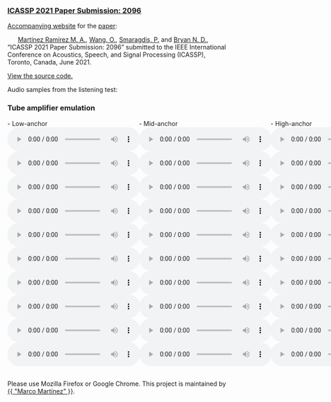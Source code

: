 ### [ICASSP 2021 Paper Submission: 2096](https://www.link.to.paper)


[Accompanying  website](https://mchijmma.github.io/DeepAFx/) for the [paper](https://www.link.to.paper):

&nbsp;&nbsp;&nbsp;&nbsp;&nbsp;&nbsp;[Martínez Ramírez M. A.](http://m-marco.com), [Wang, O.](http://www.oliverwang.info/), [Smaragdis, P.](https://paris.cs.illinois.edu/) and [Bryan N. D.](https://ccrma.stanford.edu/~njb/), “ICASSP 2021 Paper Submission: 2096” submitted to the IEEE International Conference on Acoustics, Speech, and Signal Processing (ICASSP), Toronto, Canada, June 2021.

[View the source code.](https://link.to.code)


Audio samples from the listening test:

### Tube amplifier emulation
<div id="contentBox" style="margin:0px auto; width:375%">
<div id="column1" style="float:left; margin:0; width:15.75%;">
- Low-anchor <br />
<audio controls="controls">
    <source src="audio/distortion/full_model_61_101_x.mp3" type="audio/mp3" />
</audio>
<audio controls="controls">
    <source src="audio/distortion/full_model_61_99_x.mp3" type="audio/mp3" />
</audio>
<audio controls="controls">
    <source src="audio/distortion/full_model_61_84_x.mp3" type="audio/mp3" />
</audio>
<audio controls="controls">
    <source src="audio/distortion/full_model_61_69_x.mp3" type="audio/mp3" />
</audio>
<audio controls="controls">
    <source src="audio/distortion/full_model_61_44_x.mp3" type="audio/mp3" />
</audio>
<audio controls="controls">
    <source src="audio/distortion/full_model_61_35_x.mp3" type="audio/mp3" />
</audio>
<audio controls="controls">
    <source src="audio/distortion/full_model_61_31_x.mp3" type="audio/mp3" />
</audio>
<audio controls="controls">
    <source src="audio/distortion/full_model_61_6_x.mp3" type="audio/mp3" />
</audio>
<audio controls="controls">
    <source src="audio/distortion/full_model_61_5_x.mp3" type="audio/mp3" />
</audio>
<audio controls="controls">
    <source src="audio/distortion/full_model_61_2_x.mp3" type="audio/mp3" />
</audio>
</div>

<div id="column2" style="float:left; margin:0;width:15.75%;">
- Mid-anchor <br />
<audio controls="controls">
    <source src="audio/distortion/full_model_61_101_x_mid.mp3" type="audio/mp3" />
</audio>
<audio controls="controls">
    <source src="audio/distortion/full_model_61_99_x_mid.mp3" type="audio/mp3" />
</audio>
<audio controls="controls">
    <source src="audio/distortion/full_model_61_84_x_mid.mp3" type="audio/mp3" />
</audio>
<audio controls="controls">
    <source src="audio/distortion/full_model_61_69_x_mid.mp3" type="audio/mp3" />
</audio>
<audio controls="controls">
    <source src="audio/distortion/full_model_61_44_x_mid.mp3" type="audio/mp3" />
</audio>
<audio controls="controls">
    <source src="audio/distortion/full_model_61_35_x_mid.mp3" type="audio/mp3" />
</audio>
<audio controls="controls">
    <source src="audio/distortion/full_model_61_31_x_mid.mp3" type="audio/mp3" />
</audio>
<audio controls="controls">
    <source src="audio/distortion/full_model_61_6_x_mid.mp3" type="audio/mp3" />
</audio>
<audio controls="controls">
    <source src="audio/distortion/full_model_61_5_x_mid.mp3" type="audio/mp3" />
</audio>
<audio controls="controls">
    <source src="audio/distortion/full_model_61_2_x_mid.mp3" type="audio/mp3" />
</audio>
</div>

<div id="column3" style="float:left; margin:0;width:15.75%">
- High-anchor <br />
<audio controls="controls">
    <source src="audio/distortion/full_model_61_101_y.mp3" type="audio/mp3" />
</audio>
<audio controls="controls">
    <source src="audio/distortion/full_model_61_99_y.mp3" type="audio/mp3" />
</audio>
<audio controls="controls">
    <source src="audio/distortion/full_model_61_84_y.mp3" type="audio/mp3" />
</audio>
<audio controls="controls">
    <source src="audio/distortion/full_model_61_69_y.mp3" type="audio/mp3" />
</audio>
<audio controls="controls">
    <source src="audio/distortion/full_model_61_44_y.mp3" type="audio/mp3" />
</audio>
<audio controls="controls">
    <source src="audio/distortion/full_model_61_35_y.mp3" type="audio/mp3" />
</audio>
<audio controls="controls">
    <source src="audio/distortion/full_model_61_31_y.mp3" type="audio/mp3" />
</audio>
<audio controls="controls">
    <source src="audio/distortion/full_model_61_6_y.mp3" type="audio/mp3" />
</audio>
<audio controls="controls">
    <source src="audio/distortion/full_model_61_5_y.mp3" type="audio/mp3" />
</audio>
<audio controls="controls">
    <source src="audio/distortion/full_model_61_2_y.mp3" type="audio/mp3" />
</audio>
</div>

<div id="column4" style="float:left; margin:0;width:15.75%">
- DeepAFx <br />
<audio controls="controls">
    <source src="audio/distortion/full_model_61_101_z.mp3" type="audio/mp3" />
</audio>
<audio controls="controls">
    <source src="audio/distortion/full_model_61_99_z.mp3" type="audio/mp3" />
</audio>
<audio controls="controls">
    <source src="audio/distortion/full_model_61_84_z.mp3" type="audio/mp3" />
</audio>
<audio controls="controls">
    <source src="audio/distortion/full_model_61_69_z.mp3" type="audio/mp3" />
</audio>
<audio controls="controls">
    <source src="audio/distortion/full_model_61_44_z.mp3" type="audio/mp3" />
</audio>
<audio controls="controls">
    <source src="audio/distortion/full_model_61_35_z.mp3" type="audio/mp3" />
</audio>
<audio controls="controls">
    <source src="audio/distortion/full_model_61_31_z.mp3" type="audio/mp3" />
</audio>
<audio controls="controls">
    <source src="audio/distortion/full_model_61_6_z.mp3" type="audio/mp3" />
</audio>
<audio controls="controls">
    <source src="audio/distortion/full_model_61_5_z.mp3" type="audio/mp3" />
</audio>
<audio controls="controls">
    <source src="audio/distortion/full_model_61_2_z.mp3" type="audio/mp3" />
</audio>
</div>

<div id="column5" style="float:left; margin:0;width:15.75%;">
- CAFx <br />
<audio controls="controls">
    <source src="audio/distortion/CAFx_101.mp3" type="audio/mp3" />
</audio>
<audio controls="controls">
    <source src="audio/distortion/CAFx_99.mp3" type="audio/mp3" />
</audio>
<audio controls="controls">
    <source src="audio/distortion/CAFx_84.mp3" type="audio/mp3" />
</audio>
<audio controls="controls">
    <source src="audio/distortion/CAFx_69.mp3" type="audio/mp3" />
</audio>
<audio controls="controls">
    <source src="audio/distortion/CAFx_44.mp3" type="audio/mp3" />
</audio>
<audio controls="controls">
    <source src="audio/distortion/CAFx_35.mp3" type="audio/mp3" />
</audio>
<audio controls="controls">
    <source src="audio/distortion/CAFx_31.mp3" type="audio/mp3" />
</audio>
<audio controls="controls">
    <source src="audio/distortion/CAFx_6.mp3" type="audio/mp3" />
</audio>
<audio controls="controls">
    <source src="audio/distortion/CAFx_5.mp3" type="audio/mp3" />
</audio>
<audio controls="controls">
    <source src="audio/distortion/CAFx_2.mp3" type="audio/mp3" />
</audio>
</div>

</div>
&nbsp;



Please use Mozilla Firefox or Google Chrome.
This project is maintained by <a href="https://m-marco.com">{{ "Marco Martínez" }}</a>.


<!-- &nbsp;
### Citation
>@aticle{martinez2020deep,<br />
>   title={Deep Learning for Black-Box Modeling of Audio Effects},<br />
>   author={Mart\'{i}nez Ram\'{i}rez, Marco A and Benetos, Emmanouil and Reiss, Joshua D},<br />
>   journal={Applied Sciences},<br />
>   volume={10},<br />
>   number={2},<br />
>   pages={638},<br />
>   month={January},<br />
>   year={2020},<br />
>   publisher={Multidisciplinary Digital Publishing Institute}<br />
>}<br /> -->

